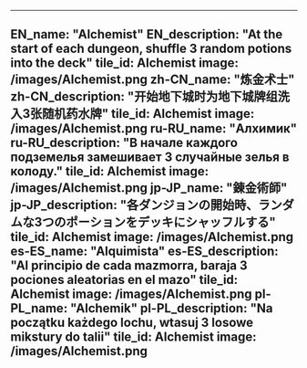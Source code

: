 ---

EN_name: "Alchemist"
EN_description: "At the start of each dungeon, shuffle 3 random potions into the deck"
tile_id: Alchemist
image: /images/Alchemist.png
zh-CN_name: "炼金术士"
zh-CN_description: "开始地下城时为地下城牌组洗入3张随机药水牌"
tile_id: Alchemist
image: /images/Alchemist.png
ru-RU_name: "Алхимик"
ru-RU_description: "В начале каждого подземелья замешивает 3 случайные зелья в колоду."
tile_id: Alchemist
image: /images/Alchemist.png
jp-JP_name: "錬金術師"
jp-JP_description: "各ダンジョンの開始時、ランダムな3つのポーションをデッキにシャッフルする"
tile_id: Alchemist
image: /images/Alchemist.png
es-ES_name: "Alquimista"
es-ES_description: "Al principio de cada mazmorra, baraja 3 pociones aleatorias en el mazo"
tile_id: Alchemist
image: /images/Alchemist.png
pl-PL_name: "Alchemik"
pl-PL_description: "Na początku każdego lochu, wtasuj 3 losowe mikstury do talii"
tile_id: Alchemist
image: /images/Alchemist.png
---